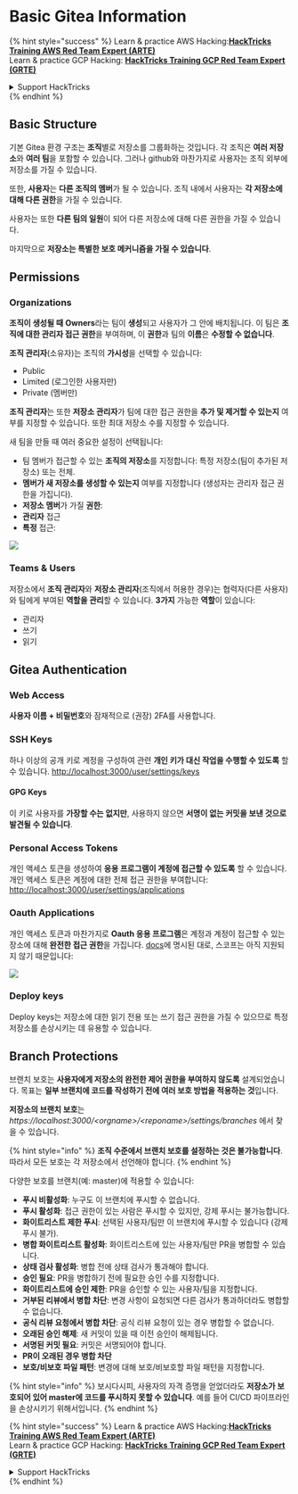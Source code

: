 # Basic Gitea Information

{% hint style="success" %}
Learn & practice AWS Hacking:<img src="/.gitbook/assets/image.png" alt="" data-size="line">[**HackTricks Training AWS Red Team Expert (ARTE)**](https://training.hacktricks.xyz/courses/arte)<img src="/.gitbook/assets/image.png" alt="" data-size="line">\
Learn & practice GCP Hacking: <img src="/.gitbook/assets/image (2).png" alt="" data-size="line">[**HackTricks Training GCP Red Team Expert (GRTE)**<img src="/.gitbook/assets/image (2).png" alt="" data-size="line">](https://training.hacktricks.xyz/courses/grte)

<details>

<summary>Support HackTricks</summary>

* Check the [**subscription plans**](https://github.com/sponsors/carlospolop)!
* **Join the** 💬 [**Discord group**](https://discord.gg/hRep4RUj7f) or the [**telegram group**](https://t.me/peass) or **follow** us on **Twitter** 🐦 [**@hacktricks\_live**](https://twitter.com/hacktricks\_live)**.**
* **Share hacking tricks by submitting PRs to the** [**HackTricks**](https://github.com/carlospolop/hacktricks) and [**HackTricks Cloud**](https://github.com/carlospolop/hacktricks-cloud) github repos.

</details>
{% endhint %}

## Basic Structure

기본 Gitea 환경 구조는 **조직**별로 저장소를 그룹화하는 것입니다. 각 조직은 **여러 저장소**와 **여러 팀**을 포함할 수 있습니다. 그러나 github와 마찬가지로 사용자는 조직 외부에 저장소를 가질 수 있습니다.

또한, **사용자**는 **다른 조직의 멤버**가 될 수 있습니다. 조직 내에서 사용자는 **각 저장소에 대해 다른 권한**을 가질 수 있습니다.

사용자는 또한 **다른 팀의 일원**이 되어 다른 저장소에 대해 다른 권한을 가질 수 있습니다.

마지막으로 **저장소는 특별한 보호 메커니즘을 가질 수 있습니다**.

## Permissions

### Organizations

**조직이 생성될 때** **Owners**라는 팀이 **생성**되고 사용자가 그 안에 배치됩니다. 이 팀은 **조직에 대한 관리자 접근 권한**을 부여하며, 이 **권한**과 팀의 **이름**은 **수정할 수 없습니다**.

**조직 관리자**(소유자)는 조직의 **가시성**을 선택할 수 있습니다:

* Public
* Limited (로그인한 사용자만)
* Private (멤버만)

**조직 관리자**는 또한 **저장소 관리자**가 팀에 대한 접근 권한을 **추가 및 제거할 수 있는지** 여부를 지정할 수 있습니다. 또한 최대 저장소 수를 지정할 수 있습니다.

새 팀을 만들 때 여러 중요한 설정이 선택됩니다:

* 팀 멤버가 접근할 수 있는 **조직의 저장소**를 지정합니다: 특정 저장소(팀이 추가된 저장소) 또는 전체.
* **멤버가 새 저장소를 생성할 수 있는지** 여부를 지정합니다 (생성자는 관리자 접근 권한을 가집니다).
* **저장소 멤버**가 가질 **권한**:
* **관리자** 접근
* **특정** 접근:

![](<../../.gitbook/assets/image (118).png>)

### Teams & Users

저장소에서 **조직 관리자**와 **저장소 관리자**(조직에서 허용한 경우)는 협력자(다른 사용자)와 팀에게 부여된 **역할을 관리**할 수 있습니다. **3가지** 가능한 **역할**이 있습니다:

* 관리자
* 쓰기
* 읽기

## Gitea Authentication

### Web Access

**사용자 이름 + 비밀번호**와 잠재적으로 (권장) 2FA를 사용합니다.

### **SSH Keys**

하나 이상의 공개 키로 계정을 구성하여 관련 **개인 키가 대신 작업을 수행할 수 있도록** 할 수 있습니다. [http://localhost:3000/user/settings/keys](http://localhost:3000/user/settings/keys)

#### **GPG Keys**

이 키로 사용자를 **가장할 수는 없지만**, 사용하지 않으면 **서명이 없는 커밋을 보낸 것으로 발견될 수 있습니다**.

### **Personal Access Tokens**

개인 액세스 토큰을 생성하여 **응용 프로그램이 계정에 접근할 수 있도록** 할 수 있습니다. 개인 액세스 토큰은 계정에 대한 전체 접근 권한을 부여합니다: [http://localhost:3000/user/settings/applications](http://localhost:3000/user/settings/applications)

### Oauth Applications

개인 액세스 토큰과 마찬가지로 **Oauth 응용 프로그램**은 계정과 계정이 접근할 수 있는 장소에 대해 **완전한 접근 권한**을 가집니다. [docs](https://docs.gitea.io/en-us/oauth2-provider/#scopes)에 명시된 대로, 스코프는 아직 지원되지 않기 때문입니다:

![](<../../.gitbook/assets/image (194).png>)

### Deploy keys

Deploy keys는 저장소에 대한 읽기 전용 또는 쓰기 접근 권한을 가질 수 있으므로 특정 저장소를 손상시키는 데 유용할 수 있습니다.

## Branch Protections

브랜치 보호는 **사용자에게 저장소의 완전한 제어 권한을 부여하지 않도록** 설계되었습니다. 목표는 **일부 브랜치에 코드를 작성하기 전에 여러 보호 방법을 적용하는 것**입니다.

**저장소의 브랜치 보호**는 _https://localhost:3000/\<orgname>/\<reponame>/settings/branches_ 에서 찾을 수 있습니다.

{% hint style="info" %}
**조직 수준에서 브랜치 보호를 설정하는 것은 불가능합니다**. 따라서 모든 보호는 각 저장소에서 선언해야 합니다.
{% endhint %}

다양한 보호를 브랜치(예: master)에 적용할 수 있습니다:

* **푸시 비활성화**: 누구도 이 브랜치에 푸시할 수 없습니다.
* **푸시 활성화**: 접근 권한이 있는 사람은 푸시할 수 있지만, 강제 푸시는 불가능합니다.
* **화이트리스트 제한 푸시**: 선택된 사용자/팀만 이 브랜치에 푸시할 수 있습니다 (강제 푸시 불가).
* **병합 화이트리스트 활성화**: 화이트리스트에 있는 사용자/팀만 PR을 병합할 수 있습니다.
* **상태 검사 활성화**: 병합 전에 상태 검사가 통과해야 합니다.
* **승인 필요**: PR을 병합하기 전에 필요한 승인 수를 지정합니다.
* **화이트리스트에 승인 제한**: PR을 승인할 수 있는 사용자/팀을 지정합니다.
* **거부된 리뷰에서 병합 차단**: 변경 사항이 요청되면 다른 검사가 통과하더라도 병합할 수 없습니다.
* **공식 리뷰 요청에서 병합 차단**: 공식 리뷰 요청이 있는 경우 병합할 수 없습니다.
* **오래된 승인 해제**: 새 커밋이 있을 때 이전 승인이 해제됩니다.
* **서명된 커밋 필요**: 커밋은 서명되어야 합니다.
* **PR이 오래된 경우 병합 차단**
* **보호/비보호 파일 패턴**: 변경에 대해 보호/비보호할 파일 패턴을 지정합니다.

{% hint style="info" %}
보시다시피, 사용자의 자격 증명을 얻었더라도 **저장소가 보호되어 있어 master에 코드를 푸시하지 못할 수 있습니다**. 예를 들어 CI/CD 파이프라인을 손상시키기 위해서입니다.
{% endhint %}

{% hint style="success" %}
Learn & practice AWS Hacking:<img src="/.gitbook/assets/image.png" alt="" data-size="line">[**HackTricks Training AWS Red Team Expert (ARTE)**](https://training.hacktricks.xyz/courses/arte)<img src="/.gitbook/assets/image.png" alt="" data-size="line">\
Learn & practice GCP Hacking: <img src="/.gitbook/assets/image (2).png" alt="" data-size="line">[**HackTricks Training GCP Red Team Expert (GRTE)**<img src="/.gitbook/assets/image (2).png" alt="" data-size="line">](https://training.hacktricks.xyz/courses/grte)

<details>

<summary>Support HackTricks</summary>

* Check the [**subscription plans**](https://github.com/sponsors/carlospolop)!
* **Join the** 💬 [**Discord group**](https://discord.gg/hRep4RUj7f) or the [**telegram group**](https://t.me/peass) or **follow** us on **Twitter** 🐦 [**@hacktricks\_live**](https://twitter.com/hacktricks\_live)**.**
* **Share hacking tricks by submitting PRs to the** [**HackTricks**](https://github.com/carlospolop/hacktricks) and [**HackTricks Cloud**](https://github.com/carlospolop/hacktricks-cloud) github repos.

</details>
{% endhint %}

